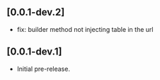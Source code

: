 ## [0.0.1-dev.2]

- fix: builder method not injecting table in the url

## [0.0.1-dev.1]

- Initial pre-release.
